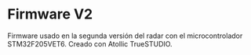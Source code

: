 # Firmware V2
Firmware usado en la segunda versión del radar con el microcontrolador STM32F205VET6. Creado con Atollic TrueSTUDIO.